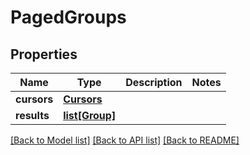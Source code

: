 # PagedGroups

## Properties
Name | Type | Description | Notes
------------ | ------------- | ------------- | -------------
**cursors** | [**Cursors**](Cursors.md) |  | 
**results** | [**list[Group]**](Group.md) |  | 

[[Back to Model list]](../README.md#documentation-for-models) [[Back to API list]](../README.md#documentation-for-api-endpoints) [[Back to README]](../README.md)

